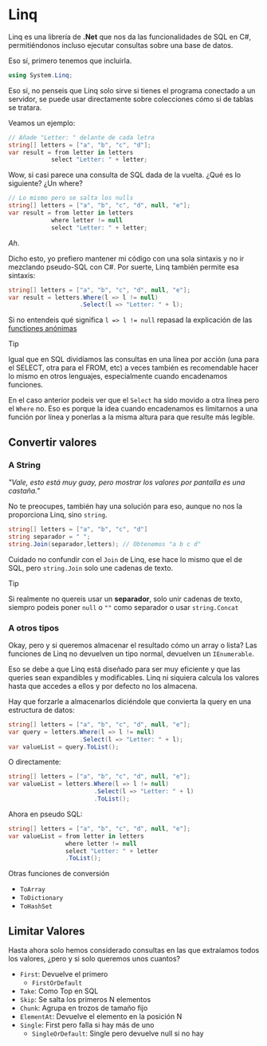 # Linq

Linq es una librería de **.Net** que nos da las funcionalidades de SQL en C#, permitiéndonos incluso ejecutar consultas sobre una base de datos.

Eso sí, primero tenemos que incluirla.

```cs
using System.Linq;
```

Eso sí, no penseis que Linq solo sirve si tienes el programa conectado a un servidor, se puede usar directamente sobre colecciones cómo si de tablas se tratara.

Veamos un ejemplo:

```cs
// Añade "Letter: " delante de cada letra
string[] letters = ["a", "b", "c", "d"];
var result = from letter in letters
            select "Letter: " + letter;
```

Wow, si casi parece una consulta de SQL dada de la vuelta. ¿Qué es lo siguiente? ¿Un where?

```cs
// Lo mismo pero se salta los nulls
string[] letters = ["a", "b", "c", "d", null, "e"];
var result = from letter in letters
            where letter != null
            select "Letter: " + letter;
```

*Ah*.

Dicho esto, yo prefiero mantener mi código con una sola sintaxis y no ir mezclando pseudo-SQL con C#. Por suerte, Linq también permite esa sintaxis:

```cs
string[] letters = ["a", "b", "c", "d", null, "e"];
var result = letters.Where(l => l != null)
                    .Select(l => "Letter: " + l);
```

Si no entendeis qué significa `l => l != null` repasad la explicación de las [functiones anónimas ](../../Teoría/Conceptos/Funciones.md#funciones-anónimas)

> [!tip]
> Igual que en SQL dividíamos las consultas en una línea por acción (una para el SELECT, otra para el FROM, etc) a veces también es recomendable hacer lo mismo en otros lenguajes, especialmente cuando encadenamos funciones.
>
> En el caso anterior podeis ver que el `Select` ha sido movido a otra línea pero el `Where` no. Eso es porque la idea cuando encadenamos es limitarnos a una función por línea y ponerlas a la misma altura para que resulte más legible.


## Convertir valores

### A String

*"Vale, esto está muy guay, pero mostrar los valores por pantalla es una castaña."* 

No te preocupes, también hay una solución para eso, aunque no nos la proporciona Linq, sino `string`.

```cs
string[] letters = ["a", "b", "c", "d"]
string separador = " ";
string.Join(separador,letters); // Obtenemos "a b c d"
```

Cuidado no confundir con el `Join` de Linq, ese hace lo mismo que el de SQL, pero `string.Join` solo une cadenas de texto.

> [!tip]
> Si realmente no quereis usar un **separador**, solo unir cadenas de texto, siempro podeis poner `null` o `""` como separador o usar `string.Concat`


### A otros tipos

Okay, pero y si queremos almacenar el resultado cómo un array o lista? Las funciones de Linq no devuelven un tipo normal, devuelven un `IEnumerable`.

Eso se debe a que Linq está diseñado para ser muy eficiente y que las queries sean expandibles y modificables. Linq ni siquiera calcula los valores hasta que accedes a ellos y por defecto no los almacena.

Hay que forzarle a almacenarlos diciéndole que convierta la query en una estructura de datos:

```cs
string[] letters = ["a", "b", "c", "d", null, "e"];
var query = letters.Where(l => l != null)
                    .Select(l => "Letter: " + l);
var valueList = query.ToList();
```

O directamente:

```cs
string[] letters = ["a", "b", "c", "d", null, "e"];
var valueList = letters.Where(l => l != null)
                        .Select(l => "Letter: " + l)
                        .ToList();
```

Ahora en pseudo SQL:

```cs
string[] letters = ["a", "b", "c", "d", null, "e"];
var valueList = from letter in letters
                where letter != null
                select "Letter: " + letter
                .ToList();
```

Otras funciones de conversión
- `ToArray`
- `ToDictionary`
- `ToHashSet`


## Limitar Valores

Hasta ahora solo hemos considerado consultas en las que extraíamos todos los valores, ¿pero y si solo queremos unos cuantos?

- `First`: Devuelve el primero
  - `FirstOrDefault`
- `Take`: Como Top en SQL
- `Skip`: Se salta los primeros N elementos
- `Chunk`: Agrupa en trozos de tamaño fijo
- `ElementAt`: Devuelve el elemento en la posición N
- `Single`: First pero falla si hay más de uno
  - `SingleOrDefault`: Single pero devuelve null si no hay